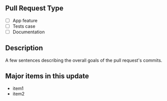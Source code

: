 ## Pull Request Type
- [ ] App feature
- [ ] Tests case
- [ ] Documentation

## Description
A few sentences describing the overall goals of the pull request's commits.

## Major items in this update
- item1
- item2
